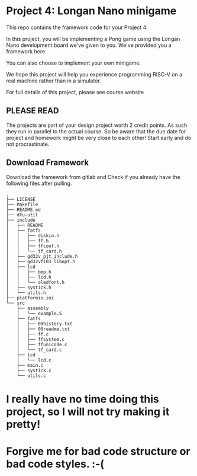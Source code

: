 # Project 4: Longan Nano minigame

This repo contains the framework code for your Project 4. 

In this project, you will be implementing a Pong game using the Longan Nano development board we've given to you. We've provided you a framework here.

You can also choose to implement your own minigame.

We hope this project will help you experience programming RISC-V on a real machine rather than in a simulator.

For full details of this project, please see course website

## PLEASE READ

The projects are part of your design project worth 2 credit points. As such they run in parallel to the actual course. So be aware that the due date for project and homework might be very close to each other! Start early and do not procrastinate.

## Download Framework

Download the framework from gitlab and Check if you already have the following files after pulling.

```
.
├── LICENSE
├── Makefile
├── README.md
├── dfu-util
├── include
│   ├── README
│   ├── fatfs
│   │   ├── diskio.h
│   │   ├── ff.h
│   │   ├── ffconf.h
│   │   └── tf_card.h
│   ├── gd32v_pjt_include.h
│   ├── gd32vf103_libopt.h
│   ├── lcd
│   │   ├── bmp.h
│   │   ├── lcd.h
│   │   └── oledfont.h
│   ├── systick.h
│   └── utils.h
├── platformio.ini
└── src
    ├── assembly
    │   └── example.S
    ├── fatfs
    │   ├── 00history.txt
    │   ├── 00readme.txt
    │   ├── ff.c
    │   ├── ffsystem.c
    │   ├── ffunicode.c
    │   └── tf_card.c
    ├── lcd
    │   └── lcd.c
    ├── main.c
    ├── systick.c
    └── utils.c
```

# I really have no time doing this project, so I will not try making it pretty!
# Forgive me for bad code structure or bad code styles. :-(